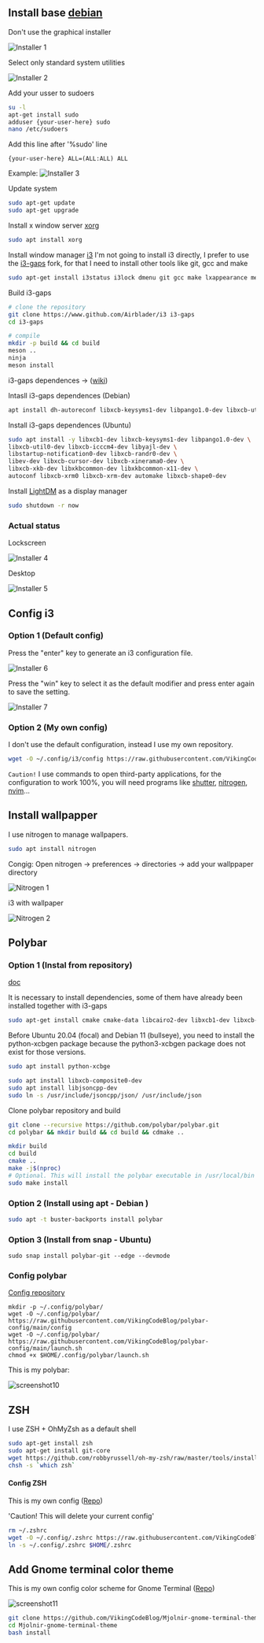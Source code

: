 ## Install base [debian](https://www.debian.org/)

Don't use the graphical installer

![Installer 1](./img/screenshot1.png)

Select only standard system utilities

![Installer 2](./img/screenshot2.png)

Add your usser to sudoers
```bash
su -l
apt-get install sudo
adduser {your-user-here} sudo
nano /etc/sudoers
```

Add this line after '%sudo' line
```
{your-user-here} ALL=(ALL:ALL) ALL
```
Example:
![Installer 3](./img/screenshot3.png)

Update system
```bash
sudo apt-get update
sudo apt-get upgrade
```

Install x window server [xorg](https://es.wikipedia.org/wiki/X.Org_Server)
```bash
sudo apt install xorg
```

Install window manager [i3](https://i3wm.org/)
I'm not going to install i3 directly, I prefer to use the [i3-gaps](https://github.com/Airblader/i3) fork, for that I need to install other tools like git, gcc and make

```bash
sudo apt-get install i3status i3lock dmenu git gcc make lxappearance meson
```

Build i3-gaps

```bash
# clone the repository
git clone https://www.github.com/Airblader/i3 i3-gaps
cd i3-gaps

# compile
mkdir -p build && cd build
meson ..
ninja
meson install
```

i3-gaps dependences -> ([wiki](https://github.com/Airblader/i3/wiki/Building-from-source))

Intasll i3-gaps dependences (Debian)

```bash
apt install dh-autoreconf libxcb-keysyms1-dev libpango1.0-dev libxcb-util0-dev xcb libxcb1-dev libxcb-icccm4-dev libyajl-dev libev-dev libxcb-xkb-dev libxcb-cursor-dev libxkbcommon-dev libxcb-xinerama0-dev libxkbcommon-x11-dev libstartup-notification0-dev libxcb-randr0-dev libxcb-xrm0 libxcb-xrm-dev libxcb-shape0 libxcb-shape0-dev
```
Install i3-gaps dependences (Ubuntu)

```bash
sudo apt install -y libxcb1-dev libxcb-keysyms1-dev libpango1.0-dev \
libxcb-util0-dev libxcb-icccm4-dev libyajl-dev \
libstartup-notification0-dev libxcb-randr0-dev \
libev-dev libxcb-cursor-dev libxcb-xinerama0-dev \
libxcb-xkb-dev libxkbcommon-dev libxkbcommon-x11-dev \
autoconf libxcb-xrm0 libxcb-xrm-dev automake libxcb-shape0-dev
```


Install [LightDM](https://github.com/canonical/lightdm) as a display manager

```bash
sudo shutdown -r now
```

### Actual status

Lockscreen

![Installer 4](./img/screenshot4.png)

Desktop

![Installer 5](./img/screenshot5.png)

## Config i3

### Option 1 (Default config)
Press the "enter" key to generate an i3 configuration file.

![Installer 6](./img/screenshot6.png)

Press the "win" key to select it as the default modifier and press enter again to save the setting.

![Installer 7](./img/screenshot7.png)

### Option 2 (My own config)

I don't use the default configuration, instead I use my own repository.

```bash
wget -O ~/.config/i3/config https://raw.githubusercontent.com/VikingCodeBlog/i3-config/main/config
```
`Caution!` I use commands to open third-party applications, for the configuration to work 100%, you will need programs like [shutter](https://snapcraft.io/install/shutter/debian), [nitrogen](https://packages.debian.org/stretch/x11/nitrogen), [nvim](https://neovim.io/)...

## Install wallpapper

I use nitrogen to manage wallpapers.

```bash
sudo apt install nitrogen
```
Congig:
Open nitrogen -> preferences -> directories -> add your wallppaper directory

![Nitrogen 1](./img/screenshot8.png)

i3 with wallpaper

![Nitrogen 2](./img/screenshot9.png)

## Polybar

### Option 1 (Instal from repository)
[doc](https://github.com/polybar/polybar/wiki/Compiling)

It is necessary to install dependencies, some of them have already been installed together with i3-gaps

```bash
sudo apt-get install cmake cmake-data libcairo2-dev libxcb1-dev libxcb-ewmh-dev libxcb-icccm4-dev libxcb-image0-dev libxcb-randr0-dev libxcb-util0-dev libxcb-xkb-dev pkg-config python3-xcbgen xcb-proto libxcb-xrm-dev libasound2-dev libmpdclient-dev libiw-dev libcurl4-openssl-dev libpulse-dev python3-sphinx
```
Before Ubuntu 20.04 (focal) and Debian 11 (bullseye), you need to install the python-xcbgen package because the python3-xcbgen package does not exist for those versions.

```bash
sudo apt install python-xcbge
```

```bash
sudo apt install libxcb-composite0-dev
sudo apt install libjsoncpp-dev
sudo ln -s /usr/include/jsoncpp/json/ /usr/include/json
```

Clone polybar repository and build

```bash
git clone --recursive https://github.com/polybar/polybar.git
cd polybar && mkdir build && cd build && cdmake ..
```

```bash
mkdir build
cd build
cmake ..
make -j$(nproc)
# Optional. This will install the polybar executable in /usr/local/bin
sudo make install
```

### Option 2 (Install using apt - Debian )
```bash
sudo apt -t buster-backports install polybar
```

### Option 3 (Install from snap - Ubuntu)
```
sudo snap install polybar-git --edge --devmode
```

### Config polybar
[Config repository](https://github.com/VikingCodeBlog/polybar-config)
```
mkdir -p ~/.config/polybar/
wget -O ~/.config/polybar/ https://raw.githubusercontent.com/VikingCodeBlog/polybar-config/main/config
wget -O ~/.config/polybar/ https://raw.githubusercontent.com/VikingCodeBlog/polybar-config/main/launch.sh
chmod +x $HOME/.config/polybar/launch.sh
```
This is my polybar:

![screenshot10](./img/screenshot10.png)


## ZSH
I use ZSH + OhMyZsh as a default shell

```bash
sudo apt-get install zsh
sudo apt-get install git-core
wget https://github.com/robbyrussell/oh-my-zsh/raw/master/tools/install.sh -O - | zsh
chsh -s `which zsh`
```

#### Config ZSH

This is my own config ([Repo](https://github.com/VikingCodeBlog/.zshrc))

'Caution! This will delete your current config'

```bash
rm ~/.zshrc
wget -O ~/.config/.zshrc https://raw.githubusercontent.com/VikingCodeBlog/.zshrc/main/.zshrc
ln -s ~/.config/.zshrc $HOME/.zshrc
```

## Add Gnome terminal color theme
This is my own config color scheme for Gnome Terminal ([Repo](https://github.com/VikingCodeBlog/Mjolnir-gnome-terminal-theme))

![screenshot11](https://raw.githubusercontent.com/VikingCodeBlog/Mjolnir-gnome-terminal-theme/master/screenshot-dark.png)

```bash
git clone https://github.com/VikingCodeBlog/Mjolnir-gnome-terminal-theme.git
cd Mjolnir-gnome-terminal-theme
bash install
```
